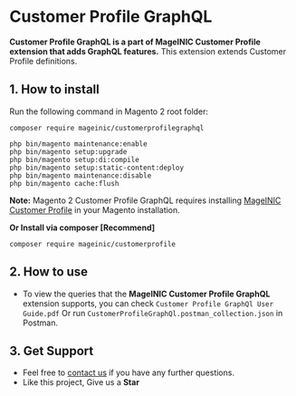 # Customer Profile GraphQL

**Customer Profile GraphQL is a part of MageINIC Customer Profile extension that adds GraphQL features.** This extension extends Customer Profile definitions.

## 1. How to install

Run the following command in Magento 2 root folder:

```
composer require mageinic/customerprofilegraphql

php bin/magento maintenance:enable
php bin/magento setup:upgrade
php bin/magento setup:di:compile
php bin/magento setup:static-content:deploy
php bin/magento maintenance:disable
php bin/magento cache:flush
```

**Note:**
Magento 2 Customer Profile GraphQL requires installing [MageINIC Customer Profile](https://github.com/mageinic/Customer-Profile) in your Magento installation.

**Or Install via composer [Recommend]**
```
composer require mageinic/customerprofile
```

## 2. How to use

- To view the queries that the **MageINIC Customer Profile GraphQL** extension supports, you can check `Customer Profile GraphQl User Guide.pdf` Or run `CustomerProfileGraphQl.postman_collection.json` in Postman.

## 3. Get Support

- Feel free to [contact us](https://www.mageinic.com/contact.html) if you have any further questions.
- Like this project, Give us a **Star**
